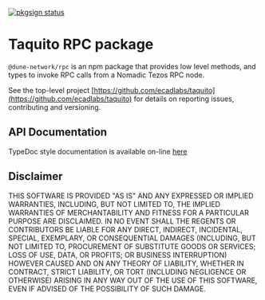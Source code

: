 [![pkgsign status](https://us-central1-pkgsign.cloudfunctions.net/pkgsign-badge?name=@dune-network/rpc&expectedIdentity=%40jevonearth)](https://github.com/RedpointGames/pkgsign)

# Taquito RPC package

`@dune-network/rpc` is an npm package that provides low level methods, and types to invoke RPC calls from a Nomadic Tezos RPC node.

See the top-level project [https://github.com/ecadlabs/taquito](https://github.com/ecadlabs/taquito) for details on reporting issues, contributing and versioning.

## API Documentation

TypeDoc style documentation is available on-line [here](https://tezostaquito.io/typedoc/modules/_taquito_rpc.html)

## Disclaimer

THIS SOFTWARE IS PROVIDED "AS IS" AND ANY EXPRESSED OR IMPLIED WARRANTIES, INCLUDING, BUT NOT LIMITED TO, THE IMPLIED WARRANTIES OF MERCHANTABILITY AND FITNESS FOR A PARTICULAR PURPOSE ARE DISCLAIMED. IN NO EVENT SHALL THE REGENTS OR CONTRIBUTORS BE LIABLE FOR ANY DIRECT, INDIRECT, INCIDENTAL, SPECIAL, EXEMPLARY, OR CONSEQUENTIAL DAMAGES (INCLUDING, BUT NOT LIMITED TO, PROCUREMENT OF SUBSTITUTE GOODS OR SERVICES; LOSS OF USE, DATA, OR PROFITS; OR BUSINESS INTERRUPTION) HOWEVER CAUSED AND ON ANY THEORY OF LIABILITY, WHETHER IN CONTRACT, STRICT LIABILITY, OR TORT (INCLUDING NEGLIGENCE OR OTHERWISE) ARISING IN ANY WAY OUT OF THE USE OF THIS SOFTWARE, EVEN IF ADVISED OF THE POSSIBILITY OF SUCH DAMAGE.
